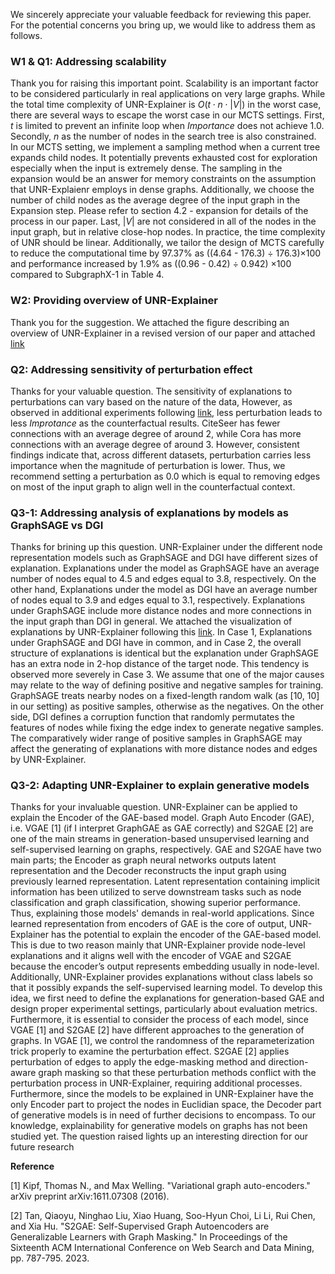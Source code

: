 We sincerely appreciate your valuable feedback for reviewing this paper. For the potential concerns you bring up, we would like to address them as follows.

### W1 \& Q1: Addressing scalability 

Thank you for raising this important point. Scalability is an important factor to be considered particularly in real applications on very large graphs. While the total time complexity of UNR-Explainer is $O(t \cdot n \cdot |V|)$ in the worst case, there are several ways to escape the worst case in our MCTS settings. First, $t$ is limited to prevent an infinite loop when $Importance$ does not achieve 1.0. Secondly, $n$ as the number of nodes in the search tree is also constrained. In our MCTS setting, we implement a sampling method when a current tree expands child nodes. It potentially prevents exhausted cost for exploration especially when the input is extremely dense. The sampling in the expansion would be an answer for memory constraints on the assumption that UNR-Explaienr employs in dense graphs. Additionally, we choose the number of child nodes as the average degree of the input graph in the Expansion step. Please refer to section 4.2 - expansion for details of the process in our paper. Last, $|V|$ are not considered in all of the nodes in the input graph, but in relative close-hop nodes. In practice, the time complexity of UNR should be linear. Additionally, we tailor the design of MCTS carefully to reduce the computational time by 97.37\% as ((4.64 - 176.3) ÷ 176.3)×100 and performance increased by 1.9\% as ((0.96 - 0.42) ÷ 0.942) ×100 compared to SubgraphX-1 in Table 4.

### W2: Providing overview of UNR-Explainer

Thank you for the suggestion. We attached the figure describing an overview of UNR-Explainer in a revised version of our paper and attached [link](https://anonymous.4open.science/r/unr0929/figure_overview.jpg)

### Q2: Addressing sensitivity of perturbation effect
Thanks for your valuable question. The sensitivity of explanations to perturbations can vary based on the nature of the data, 
However, as observed in additional experiments following [link](https://anonymous.4open.science/r/unr0929/perturbation_param.jpg), less perturbation leads to less $Improtance$ as the counterfactual results. CiteSeer has fewer connections with an average degree of around 2, while Cora has more connections with an average degree of around 3. However, consistent findings indicate that, across different datasets, perturbation carries less importance when the magnitude of perturbation is lower. Thus, we recommend setting a perturbation as 0.0 which is equal to removing edges on most of the input graph to align well in the counterfactual context.

### Q3-1: Addressing analysis of explanations by models as GraphSAGE vs DGI
Thanks for brining up this question. UNR-Explainer under the different node representation models such as GraphSAGE and DGI have different sizes of explanation. Explanations under the model as GraphSAGE have an average number of nodes equal to 4.5 and edges equal to 3.8, respectively. On the other hand, Explanations under the model as DGI have an average number of nodes equal to 3.9 and edges equal to 3.1, respectively. Explanations under GraphSAGE include more distance nodes and more connections in the input graph than DGI in general. We attached the visualization of explanations by UNR-Explainer following this [link](https://anonymous.4open.science/r/unr0929/cora-gs-dgi.png). In Case 1, Explanations under GraphSAGE and DGI have in common, and in Case 2, the overall structure of explanations is identical but the explanation under GraphSAGE has an extra node in 2-hop distance of the target node. This tendency is observed more severely in Case 3. We assume that one of the major causes may relate to the way of defining positive and negative samples for training. GraphSAGE treats nearby nodes on a fixed-length random walk (as [10, 10] in our setting) as positive samples, otherwise as the negatives. On the other side, DGI defines a corruption function that randomly permutates the features of nodes while fixing the edge index to generate negative samples. The comparatively wider range of positive samples in GraphSAGE may affect the generating of explanations with more distance nodes and edges by UNR-Explainer.

### Q3-2: Adapting UNR-Explainer to explain generative models 

Thanks for your invaluable question. UNR-Explainer can be applied to explain the Encoder of the GAE-based model. Graph Auto Encoder (GAE), i.e. VGAE [1] (if I interpret GraphGAE as GAE correctly) and S2GAE [2] are one of the main streams in generation-based unsupervised learning and self-supervised learning on graphs, respectively. GAE and S2GAE have two main parts; the Encoder as graph neural networks outputs latent representation and the Decoder reconstructs the input graph using previously learned representation. Latent representation containing implicit information has been utilized to serve downstream tasks such as node classification and graph classification, showing superior performance. Thus, explaining those models' demands in real-world applications. Since learned representation from encoders of GAE is the core of output, UNR-Explainer has the potential to explain the encoder of the GAE-based model. This is due to two reason mainly that UNR-Explainer provide node-level explanations and it aligns well with the encoder of VGAE and S2GAE because the encoder’s output represents embedding usually in node-level. Additionally, UNR-Explainer provides explanations without class labels so that it possibly expands the self-supervised learning model. To develop this idea, we first need to define the explanations for generation-based GAE and design proper experimental settings, particularly about evaluation metrics. Furthermore, it is essential to consider the process of each model, since VGAE [1] and S2GAE [2] have different approaches to the generation of graphs. In VGAE [1], we control the randomness of the reparameterization trick properly to examine the perturbation effect. S2GAE [2] applies perturbation of edges to apply the edge-masking method and direction-aware graph masking so that these perturbation methods conflict with the perturbation process in UNR-Explainer, requiring additional processes. Furthermore, since the models to be explained in UNR-Explainer have the only Encoder part to project the nodes in Euclidian space, the Decoder part of generative models is in need of further decisions to encompass. To our knowledge, explainability for generative models on graphs has not been studied yet. The question raised lights up an interesting direction for our future research

**Reference**

[1] Kipf, Thomas N., and Max Welling. "Variational graph auto-encoders." arXiv preprint arXiv:1611.07308 (2016).

[2] Tan, Qiaoyu, Ninghao Liu, Xiao Huang, Soo-Hyun Choi, Li Li, Rui Chen, and Xia Hu. "S2GAE: Self-Supervised Graph Autoencoders are Generalizable Learners with Graph Masking." In Proceedings of the Sixteenth ACM International Conference on Web Search and Data Mining, pp. 787-795. 2023.
